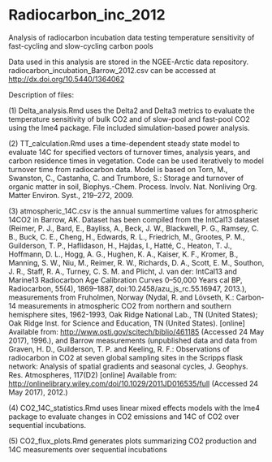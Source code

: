 # Radiocarbon_inc_2012
Analysis of radiocarbon incubation data testing temperature sensitivity of fast-cycling and slow-cycling carbon pools

Data used in this analysis are stored in the NGEE-Arctic data repository.  radiocarbon_incubation_Barrow_2012.csv can be accessed at http://dx.doi.org/10.5440/1364062

Description of files:

(1) Delta_analysis.Rmd uses the Delta2 and Delta3 metrics to evaluate the temperature sensitivity of bulk CO2 and of slow-pool and fast-pool CO2 using the lme4 package.  File included simulation-based power analysis.

(2) TT_calculation.Rmd uses a time-dependent steady state model to evaluate 14C for specified vectors of turnover times, analysis years, and carbon residence times in vegetation.  Code can be used iteratively to model turnover time from radiocarbon data.  Model is based on Torn, M., Swanston, C., Castanha, C. and Trumbore, S.: Storage and turnover of organic matter in soil, Biophys.-Chem. Process. Involv. Nat. Nonliving Org. Matter Environ. Syst., 219–272, 2009.  

(3) atmospheric_14C.csv is the annual summertime values for atmospheric 14CO2 in Barrow, AK.  Dataset has been compiled from the IntCal13 dataset (Reimer, P. J., Bard, E., Bayliss, A., Beck, J. W., Blackwell, P. G., Ramsey, C. B., Buck, C. E., Cheng, H., Edwards, R. L., Friedrich, M., Grootes, P. M., Guilderson, T. P., Haflidason, H., Hajdas, I., Hatté, C., Heaton, T. J., Hoffmann, D. L., Hogg, A. G., Hughen, K. A., Kaiser, K. F., Kromer, B., Manning, S. W., Niu, M., Reimer, R. W., Richards, D. A., Scott, E. M., Southon, J. R., Staff, R. A., Turney, C. S. M. and Plicht, J. van der: IntCal13 and Marine13 Radiocarbon Age Calibration Curves 0–50,000 Years cal BP, Radiocarbon, 55(4), 1869–1887, doi:10.2458/azu_js_rc.55.16947, 2013.), measurements from Fruholmen, Norway (Nydal, R. and Lövseth, K.: Carbon-14 measurements in atmospheric CO2 from northern and southern hemisphere sites, 1962-1993, Oak Ridge National Lab., TN (United States); Oak Ridge Inst. for Science and Education, TN (United States). [online] Available from: http://www.osti.gov/scitech/biblio/461185 (Accessed 24 May 2017), 1996.), and Barrow measurements (unpublished data and data from Graven, H. D., Guilderson, T. P. and Keeling, R. F.: Observations of radiocarbon in CO2 at seven global sampling sites in the Scripps flask network: Analysis of spatial gradients and seasonal cycles, J. Geophys. Res. Atmospheres, 117(D2) [online] Available from: http://onlinelibrary.wiley.com/doi/10.1029/2011JD016535/full (Accessed 24 May 2017), 2012.)

(4) CO2_14C_statistics.Rmd uses linear mixed effects models with the lme4 package to evaluate changes in CO2 emissions and 14C of CO2 over sequential incubations.

(5) CO2_flux_plots.Rmd generates plots summarizing CO2 production and 14C measurements over sequential  incubations
